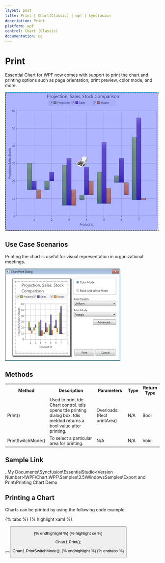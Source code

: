 ```yaml
---
layout: post
title: Print | Chart(Classic) | wpf | Syncfusion
description: Print
platform: wpf
control: Chart (Classic)
documentation: ug
---
```

# Print

Essential Chart for WPF now comes with support to print the chart and printing options such as page orientation, print preview, color mode, and more.

![C:/Users/michaelprabhu/Desktop/print.png](Chart-Controls_images/Chart-Controls_img237.png)


## Use Case Scenarios

Printing the chart is useful for visual representation in organizational meetings.

![C:/Users/michaelprabhu/Desktop/print.png](Chart-Controls_images/Chart-Controls_img238.png)



## Methods


<table>
<tr>
<th>
Method</th><th>
Description</th><th>
Parameters</th><th>
Type</th><th>
Return Type</th></tr>
<tr>
<td>
Print()</td><td>
Used to print tde Chart control. tdis opens tde printing dialog box. tdis metdod returns a bool value after printing.</td><td>
Overloads: (Rect  printArea) </td><td>
N/A</td><td>
Bool</td></tr>
<tr>
<td>
PrintSwitchMode()</td><td>
To select a particular area for printing.</td><td>
N/A</td><td>
N/A</td><td>
Void</td></tr>
</table>

## Sample Link

..My Documents\Syncfusion\EssentialStudio\<Version Number>\WPF\Chart.WPF\Samples\3.5\WindowsSamples\Export and Print\Printing Chart Demo

## Printing a Chart

Charts can be printed by using the following code example.

{% tabs %}
{% highlight xaml %}


<!--Button when clicked executes the Print command-->

<Button Grid.Row="0" Content="Print"						Command="{x:Static ApplicationCommands.Print}"						CommandTarget="{Binding ElementName=Chart1}" x:Name="button"/>            <!--Button when clicked executes the SwitchPrinting command-->            <Button Grid.Row="0" Grid.Column="1" Content="Printing Mode" 						Command="{x:Static syncfusion:ChartCommands.SwitchPrinting}"						CommandTarget="{Binding ElementName=Chart1}" x:Name="button1" />

{% endhighlight  %}
{% highlight c# %}


Chart1.Print();

Chart1.PrintSwitchMode();
{% endhighlight  %}
{% endtabs %}